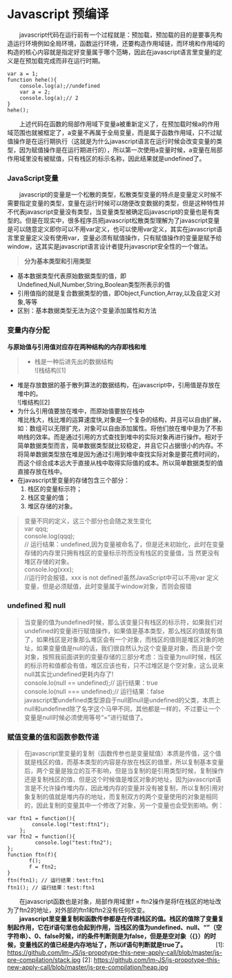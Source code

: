# Javascript 预编译
　　javascript代码在运行前有一个过程就是：预加载，预加载的目的是要事先构造运行环境例如全局环境，函数运行环境，还要构造作用域链，而环境和作用域的构造的核心内容就是指定好变量属于哪个范畴，因此在javascript语言里变量的定义是在预加载完成而非在运行时期。

    var a = 1;
    function hehe(){
        console.log(a);//undefined
        var a = 2;
        console.log(a);// 2
    }
    hehe();
　　上述代码在函数的局部作用域下变量a被重新定义了，在预加载时候a的作用域范围也就被框定了，a变量不再属于全局变量，而是属于函数作用域，只不过赋值操作是在运行期执行（这就是为什么javascript语言在运行时候会改变变量的类型，因为赋值操作是在运行期进行的），所以第一次使用a变量时候，a变量在局部作用域里没有被赋值，只有栈区的标示名称，因此结果就是undefined了。
### JavaScript变量
　　javascript的变量是一个松散的类型，松散类型变量的特点是变量定义时候不需要指定变量的类型，变量在运行时候可以随便改变数据的类型，但是这种特性并不代表javascript变量没有类型，当变量类型被确定后javascript的变量也是有类型的。但是在现实中，很多程序员把javascript松散类型理解为了javascript变量是可以随意定义即你可以不用var定义，也可以使用var定义，其实在javascript语言里变量定义没有使用var，变量必须有赋值操作，只有赋值操作的变量是赋予给window，这其实是javascript语言设计者提升javascript安全性的一个做法。
> **分为基本类型和引用类型**
* 基本数据类型代表原始数据类型的值，即Undefined,Null,Number,String,Boolean类型所表示的值
* 引用值指的就是复合数据类型的值，即Object,Function,Array,以及自定义对象,等等
* 区别：基本数据类型无法为这个变量添加属性和方法


### 变量内存分配
  **与原始值与引用值对应存在两种结构的内存即栈和堆**
> * 栈是一种后进先出的数据结构  
![栈结构][1]  
* 堆是存放数据的基于散列算法的数据结构，在javascript中，引用值是存放在堆中的。  
![堆结构][2]
* 为什么引用值要放在堆中，而原始值要放在栈中  
    堆比栈大，栈比堆的运算速度快,对象是一个复杂的结构，并且可以自由扩展，如：数组可以无限扩充，对象可以自由添加属性。将他们放在堆中是为了不影响栈的效率。而是通过引用的方式查找到堆中的实际对象再进行操作。相对于简单数据类型而言，简单数据类型就比较稳定，并且它只占据很小的内存。不将简单数据类型放在堆是因为通过引用到堆中查找实际对象是要花费时间的，而这个综合成本远大于直接从栈中取得实际值的成本。所以简单数据类型的值直接存放在栈中。
* 在javascript里变量的存储包含三个部分：
  1. 栈区的变量标示符；
  2. 栈区变量的值；
  3. 堆区存储的对象。 
  
>  变量不同的定义，这三个部分也会随之发生变化  
   var qqq;  
   console.log(qqq);  
   // 运行结果：undefined,因为变量被命名了，但是还未初始化，此时在变量存储的内存里只拥有栈区的变量标示符而没有栈区的变量值，当    然更没有堆区存储的对象。  
   console.log(xxx);  
   //运行时会报错，xxx is not defined!虽然JavaScript中可以不用var 定义变量，但是必须赋值，此时变量属于window对象，否则会报错

### undefined 和 null
> 当变量的值为undefined时候，那么该变量只有栈区的标示符，如果我们对undefined的变量进行赋值操作，如果值是基本类型，那么栈区的值就有值了，如果栈区是对象那么堆区会有一个对象，而栈区的值则是堆区对象的地址，如果变量值是null的话，我们很自然认为这个变量是对象，而且是个空对象，按照我前面讲到的变量存储的三部分考虑：当变量为null时候，栈区的标示符和值都会有值，堆区应该也有，只不过堆区是个空对象，这么说来null其实比undefined更耗内存了!  
    console.lo(null == undefined);// 运行结果：true  
    console.lo(null === undefined);// 运行结果：false  
    javascript里undefined类型源自于null即null是undefined的父类，本质上null和undefined除了名字这个马甲不同，其他都是一样的，不过要让一个变量是null时候必须使用等号“=”进行赋值了。

### 赋值变量的值和函数参数传递
> 在javascript里变量的复制（函数传参也是变量赋值）本质是传值，这个值就是栈区的值，而基本类型的内容是存放在栈区的值里，所以复制基本变量后，两个变量是独立的互不影响，但是当复制的是引用类型时候，复制操作还是复制栈区的值，但是这个时候值是堆区对象的地址，因为javascript语言是不允许操作堆内存，因此堆内存的变量并没有被复制，所以复制引用对象复制的值就是堆内存的地址，而复制双方的两个变量使用的对象是相同的，因此复制的变量其中一个修改了对象，另一个变量也会受到影响。例：

    var ftn1 = function(){
            console.log("test:ftn1");
        };
    var ftn2 = function(){
             console.log("test:ftn2");
    };
    function ftn(f){
           f();
           f = ftn2;
    }
    ftn(ftn1); // 运行结果：test:ftn1
    ftn1(); // 运行结果：test:ftn1
　　在javascript函数也是对象，局部作用域里f = ftn2操作是将f在栈区的地址改为了ftn2的地址，对外部的ftn1和ftn2没有任何改变。  
　　**javascript里变量复制和函数传参都是在传递栈区的值。栈区的值除了变量复制起作用，它在if语句里也会起到作用，当栈区的值为undefined、null、“”（空字符串）、0、false时候，if的条件判断则是为false，但是是空对象（{}）的时候，变量栈区的值已经是内存地址了，所以if语句判断就是true了。**
　　
　　
[1]: https://github.com/lm-JS/js-propotype-this-new-apply-call/blob/master/js-pre-compilation/stack.jpg
[2]: https://github.com/lm-JS/js-propotype-this-new-apply-call/blob/master/js-pre-compilation/heap.jpg

